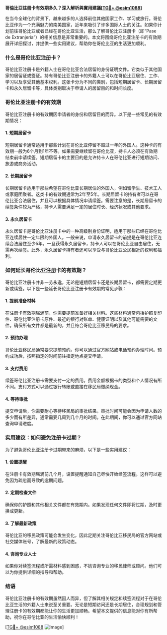 **哥倫比亞註冊卡有效期多久？深入解析與實用建議[[TG💪+ @esim1088](https://t.me/s/esim1088)]**

在当今全球化的背景下，越来越多的人选择前往其他国家工作、学习或旅行。哥伦比亚作为一个充满魅力的南美国家，近年来吸引了许多国际人士的关注。如果你计划前往哥伦比亚或者已经在哥伦比亚生活，那么了解哥伦比亚注册卡（即“Pase de Extranjería”）的相关信息是非常重要的。本文将围绕哥伦比亚注册卡的有效期展开详细探讨，并提供一些实用建议，帮助你在哥伦比亚的生活更加顺利。

### 什么是哥伦比亚注册卡？

哥伦比亚注册卡是外籍人士在哥伦比亚合法居留的身份证明文件。它类似于其他国家的居留证或签证。持有哥伦比亚注册卡的外籍人士可以在哥伦比亚居住、工作、学习以及享受其他基本权利。这张卡分为不同的类别，包括短期居留卡、长期居留卡和永久居留卡等，具体类别取决于申请人的居留目的和时间长度。

### 哥伦比亚注册卡的有效期

哥伦比亚注册卡的有效期因申请者的身份和居留目的而异。以下是一些常见的有效期情况：

#### 1. **短期居留卡**
短期居留卡通常适用于那些计划在哥伦比亚停留不超过一年的外国人。这种卡的有效期一般为6个月到1年不等。如果需要继续留在哥伦比亚，持卡人必须在有效期结束前申请续签。短期居留卡的主要目的是允许持卡人在哥伦比亚进行短期访问、旅游或商务活动。

#### 2. **长期居留卡**
长期居留卡适用于那些希望在哥伦比亚长期居住的外国人，例如留学生、技术工人或家庭团聚者。这类卡的有效期通常为2年至5年。长期居留卡的持有者可以在哥伦比亚合法居住，并且可以根据具体情况申请续签。需要注意的是，长期居留卡的续签条件较为严格，持卡人需要满足一定的居住时长、经济状况或其他要求。

#### 3. **永久居留卡**
永久居留卡是哥伦比亚注册卡中的一种高级别身份证明，适用于那些已经在哥伦比亚连续居住一定年限的外国人。一般来说，申请永久居留卡的前提是在哥伦比亚连续合法居住至少5年。一旦获得永久居留卡，持卡人可以在哥伦比亚自由居住，无需再次续签。此外，永久居留卡持有者还可以享受与哥伦比亚公民相近的权利和福利。

### 如何延长哥伦比亚注册卡的有效期？

哥伦比亚注册卡并非一劳永逸，无论是短期居留卡还是长期居留卡，都需要定期更新或续签。以下是一些延长哥伦比亚注册卡有效期的常见步骤：

#### 1. **提前准备材料**
在注册卡有效期届满前，你需要提前准备好相关材料。这些材料通常包括护照复印件、哥伦比亚注册卡原件、最近的银行对账单、健康证明以及其他可能需要的文件。确保所有文件都是最新的，并且符合哥伦比亚移民局的要求。

#### 2. **预约办理**
哥伦比亚移民局通常要求提前预约。你可以通过官方网站或电话预约办理时间。预约成功后，按照指定的时间前往指定地点提交申请。

#### 3. **支付费用**
续签哥伦比亚注册卡需要支付一定的费用。费用金额根据卡的类型和个人情况有所不同。支付方式可以通过银行转账或直接在移民局缴纳现金。

#### 4. **等待审批**
提交申请后，你需要耐心等待移民局的审批结果。审批时间可能会因为申请人数的多少而有所差异，通常需要几周到几个月的时间。在此期间，你可以通过官方网站查询申请进度。

### 实用建议：如何避免注册卡过期？

为了避免哥伦比亚注册卡过期带来的麻烦，以下是一些实用建议：

#### 1. **设置提醒**
在注册卡有效期届满前几个月，设置提醒通知自己尽快开始续签流程。这样可以避免因为疏忽而导致的逾期问题。

#### 2. **定期检查文件**
确保你的护照和其他相关文件都在有效期内。如果发现任何文件即将过期，及时更换或更新。

#### 3. **了解最新政策**
哥伦比亚的移民政策可能会发生变化，因此定期关注哥伦比亚移民局的官方网站或社交媒体账号，了解最新的政策动态。

#### 4. **咨询专业人士**
如果你对续签流程或所需材料感到困惑，不妨咨询专业的移民律师或顾问。他们可以为你提供详细的指导和帮助。

### 结语

哥伦比亚注册卡的有效期虽然因人而异，但了解其相关规定和续签流程对于在哥伦比亚生活的外籍人士来说至关重要。无论是短期访问还是长期居住，合理规划和管理注册卡的有效期都能让你的生活更加顺畅。希望本文提供的信息能对你有所帮助，祝你在哥伦比亚的生活愉快顺利！

[[TG💪+ @esim1088](https://t.me/s/esim1088) ![Image](https://i.postimg.cc/4NQfJmqS/Snipaste-2025-05-13-00-14-12.png)]